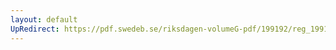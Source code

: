 ```yaml
---
layout: default
UpRedirect: https://pdf.swedeb.se/riksdagen-volumeG-pdf/199192/reg_199192/reg_199192_0539.pdf
---
```

